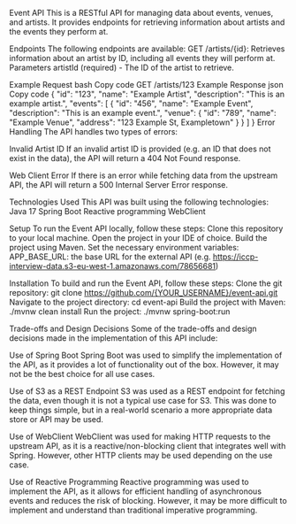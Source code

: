Event API
This is a RESTful API for managing data about events, venues, and artists. It provides endpoints for retrieving information about artists and the events they perform at.

Endpoints
The following endpoints are available:
GET /artists/{id}: Retrieves information about an artist by ID, including all events they will perform at.
Parameters
artistId (required) - The ID of the artist to retrieve.

Example Request
bash
Copy code
GET /artists/123
Example Response
json
Copy code
{
"id": "123",
"name": "Example Artist",
"description": "This is an example artist.",
"events": [
{
"id": "456",
"name": "Example Event",
"description": "This is an example event.",
"venue": {
"id": "789",
"name": "Example Venue",
"address": "123 Example St, Exampletown"
}
}
]
}
Error Handling
The API handles two types of errors:

Invalid Artist ID
If an invalid artist ID is provided (e.g. an ID that does not exist in the data), the API will return a 404 Not Found response.

Web Client Error
If there is an error while fetching data from the upstream API, the API will return a 500 Internal Server Error response.

Technologies Used
This API was built using the following technologies:
Java 17
Spring Boot
Reactive programming
WebClient

Setup
To run the Event API locally, follow these steps:
Clone this repository to your local machine.
Open the project in your IDE of choice.
Build the project using Maven.
Set the necessary environment variables:
APP_BASE_URL: the base URL for the external API (e.g. https://iccp-interview-data.s3-eu-west-1.amazonaws.com/78656681)

Installation
To build and run the Event API, follow these steps:
Clone the git repository: git clone https://github.com/{YOUR_USERNAME}/event-api.git
Navigate to the project directory: cd event-api
Build the project with Maven: ./mvnw clean install
Run the project: ./mvnw spring-boot:run

Trade-offs and Design Decisions
Some of the trade-offs and design decisions made in the implementation of this API include:

Use of Spring Boot
Spring Boot was used to simplify the implementation of the API, as it provides a lot of functionality out of the box. However, it may not be the best choice for all use cases.

Use of S3 as a REST Endpoint
S3 was used as a REST endpoint for fetching the data, even though it is not a typical use case for S3. This was done to keep things simple, but in a real-world scenario a more appropriate data store or API may be used.

Use of WebClient
WebClient was used for making HTTP requests to the upstream API, as it is a reactive/non-blocking client that integrates well with Spring. However, other HTTP clients may be used depending on the use case.

Use of Reactive Programming
Reactive programming was used to implement the API, as it allows for efficient handling of asynchronous events and reduces the risk of blocking. However, it may be more difficult to implement and understand than traditional imperative programming.